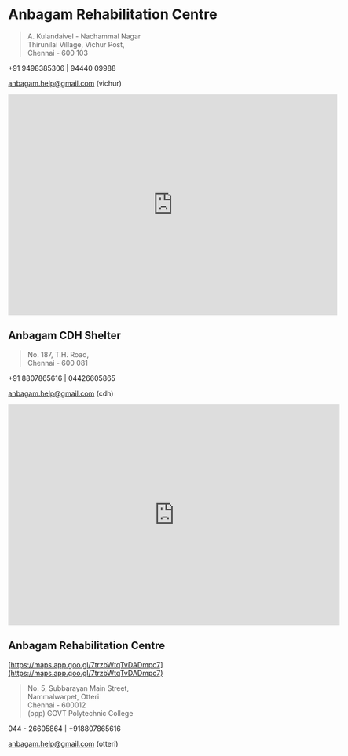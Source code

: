 # Anbagam Rehabilitation Centre

> A. Kulandaivel - Nachammal Nagar<br />
> Thirunilai Village, Vichur Post,<br />
> Chennai - 600 103

+91 9498385306 | 94440 09988

<a href="mailto:anbagam.help@gmail.com?subject=query+about+anbagam+vichur" target="_blank">anbagam.help@gmail.com (vichur)</a>

<iframe style="border: 0;" src="https://www.google.com/maps/embed?pb=!1m14!1m8!1m3!1d31070.35131426414!2d80.24422088617966!3d13.238246092718258!3m2!1i1024!2i768!4f13.1!3m3!1m2!1s0x3a527a4bd6fddbc3%3A0x515dfb105a75d0b4!2sThirunilai+Medu+Bus+Stop!5e0!3m2!1sen!2sin!4v1402300436124" width="670" height="450" frameborder="0"></iframe>

</section><section>

# Anbagam CDH Shelter

> No. 187, T.H. Road,<br />
> Chennai - 600 081

+91 8807865616 | 04426605865

<a href="mailto:anbagam.help@gmail.com?subject=query+about+anbagam+cdh" target="_blank">anbagam.help@gmail.com (cdh)</a>

<iframe style="border: 0;" src="https://www.google.com/maps/embed?pb=!1m14!1m8!1m3!1d3885.6045471190178!2d80.27730199999999!3d13.12422!3m2!1i1024!2i768!4f13.1!3m3!1m2!1s0x3a5265742b819d53%3A0xc78d8e9bcf3248e3!2sTondiarpet+High+Rd%2C+Korukkupet%2C+Washermanpet!5e0!3m2!1sen!2sin!4v1402302716122" width="675" height="450" frameborder="0"></iframe>

</section><section>

# Anbagam Rehabilitation Centre

[https://maps.app.goo.gl/7trzbWtqTvDADmpc7](https://maps.app.goo.gl/7trzbWtqTvDADmpc7)

> No. 5, Subbarayan Main Street,<br />
> Nammalwarpet, Otteri<br />
> Chennai - 600012<br />
> (opp) GOVT Polytechnic College

 044 - 26605864 | +918807865616

<a href="mailto:anbagam.help@gmail.com" target="_blank">anbagam.help@gmail.com (otteri)</a>
